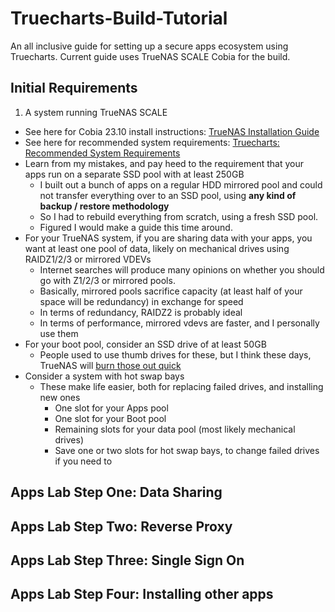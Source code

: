 # Truecharts-Build-Tutorial
An all inclusive guide for setting up a secure apps ecosystem using Truecharts. Current guide uses TrueNAS SCALE Cobia for the build. 

## Initial Requirements
1. A system running TrueNAS SCALE
  - See here for Cobia 23.10 install instructions: [TrueNAS Installation Guide](https://www.truenas.com/docs/scale/23.10/gettingstarted/)
  - See here for recommended system requirements: [Truecharts: Recommended System Requirements](https://truecharts.org/manual/systemrequirements/)
  - Learn from my mistakes, and pay heed to the requirement that your apps run on a separate SSD pool with at least 250GB
    - I built out a bunch of apps on a regular HDD mirrored pool and could not transfer everything over to an SSD pool, using **any kind of backup / restore methodology**
    - So I had to rebuild everything from scratch, using a fresh SSD pool.
    - Figured I would make a guide this time around.
  - For your TrueNAS system, if you are sharing data with your apps, you want at least one pool of data, likely on mechanical drives using RAIDZ1/2/3 or mirrored VDEVs
    - Internet searches will produce many opinions on whether you should go with Z1/2/3 or mirrored pools.
    - Basically, mirrored pools sacrifice capacity (at least half of your space will be redundancy) in exchange for speed
    - In terms of redundancy, RAIDZ2 is probably ideal
    - In terms of performance, mirrored vdevs are faster, and I personally use them
  - For your boot pool, consider an SSD drive of at least 50GB
    - People used to use thumb drives for these, but I think these days, TrueNAS will [burn those out quick](https://www.truenas.com/community/threads/truenas-on-usb-drive.91273/)
  - Consider a system with hot swap bays
    - These make life easier, both for replacing failed drives, and installing new ones
      - One slot for your Apps pool
      - One slot for your Boot pool
      - Remaining slots for your data pool (most likely mechanical drives)
      - Save one or two slots for hot swap bays, to change failed drives if you need to
     
## Apps Lab Step One: Data Sharing

## Apps Lab Step Two: Reverse Proxy

## Apps Lab Step Three: Single Sign On

## Apps Lab Step Four: Installing other apps
